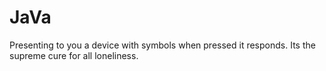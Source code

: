 # JaVa
Presenting to you a device with symbols when pressed it responds. Its the supreme cure for all loneliness.
